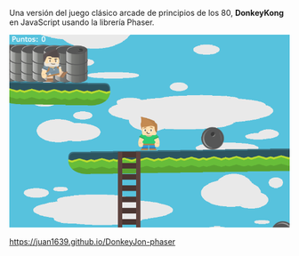 Una versión del juego clásico arcade de principios de los 80, <strong>DonkeyKong</strong>
en JavaScript usando la librería Phaser.

<img src="./src/img/miniatura_donkeyJon_phaser.png"/>

https://juan1639.github.io/DonkeyJon-phaser

